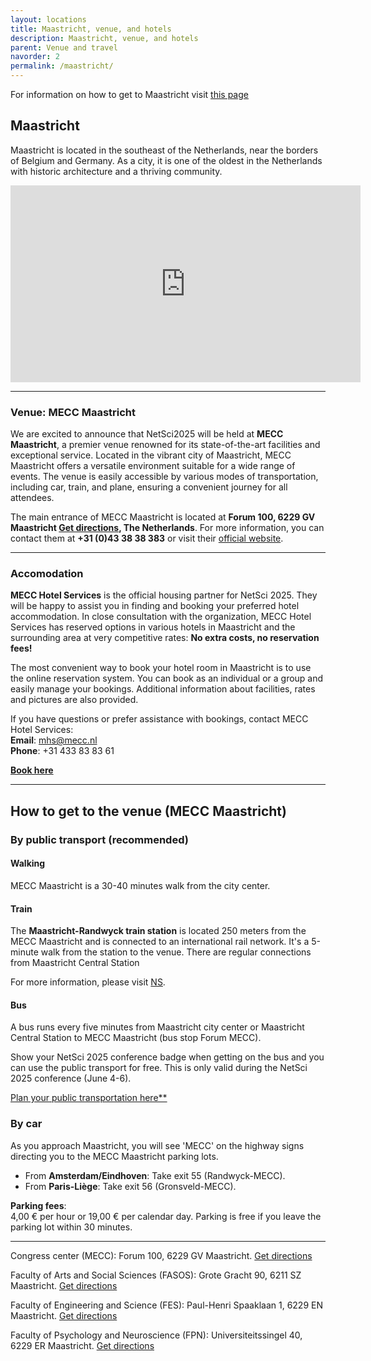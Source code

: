 ```yaml
---
layout: locations
title: Maastricht, venue, and hotels
description: Maastricht, venue, and hotels
parent: Venue and travel
navorder: 2
permalink: /maastricht/
---
```


For information on how to get to Maastricht visit [this page](../practical_information)


## Maastricht

Maastricht is located in the southeast of the Netherlands, near the borders of Belgium and Germany. As a city, it is one of the oldest in the Netherlands with historic architecture and a thriving community.


<div class="video-wrapper mt-10">
    <iframe width="560" height="315" src="https://www.youtube.com/embed/dqqNR1oU-hc?si=ZBZFivyJq6jpPTLE" title="YouTube video player" frameborder="0" allow="accelerometer; autoplay; clipboard-write; encrypted-media; gyroscope; picture-in-picture; web-share" referrerpolicy="strict-origin-when-cross-origin" allowfullscreen alt_video="LSauVD3F2Dk?si=6zBj0PfHFmjPAxB-"></iframe>
</div>


----
### Venue: MECC Maastricht

We are excited to announce that NetSci2025 will be held at **MECC Maastricht**, a premier venue renowned for its state-of-the-art facilities and exceptional service. Located in the vibrant city of Maastricht, MECC Maastricht offers a versatile environment suitable for a wide range of events. The venue is easily accessible by various modes of transportation, including car, train, and plane, ensuring a convenient journey for all attendees.

The main entrance of MECC Maastricht is located at **Forum 100, 6229 GV Maastricht [Get directions](https://www.google.com/maps/dir//Forum+100,+6231+SB+Maastricht/@50.8378029,5.7106924,17z), The Netherlands**. For more information, you can contact them at **+31 (0)43 38 38 383** or visit their [official website](https://mecc.nl).


----
### Accomodation

**MECC Hotel Services** is the official housing partner for NetSci 2025. They will be happy to assist you in finding and booking your preferred hotel accommodation. In close consultation with the organization, MECC Hotel Services has reserved options in various hotels in Maastricht and the surrounding area at very competitive rates: **No extra costs, no reservation fees!**

The most convenient way to book your hotel room in Maastricht is to use the online reservation system. You can book as an individual or a group and easily manage your bookings. Additional information about facilities, rates and pictures are also provided.

If you have questions or prefer assistance with bookings, contact MECC Hotel Services:  
**Email**: mhs@mecc.nl  
**Phone**: +31 433 83 83 61  

[**Book here**](https://mecc.b-com.hosting/CommunityPortal/ProgressivePortal/NETSCI2025/App/Views/InformationPage/View.aspx?InformationPageID=715)

----


## How to get to the venue (MECC Maastricht)

### By public transport (recommended)

#### Walking

MECC Maastricht is a 30-40 minutes walk from the city center.

#### Train

The **Maastricht-Randwyck train station** is located 250 meters from the MECC Maastricht and is connected to an international rail network. It's a 5-minute walk from the station to the venue. There are regular connections from Maastricht Central Station

For more information, please visit [NS](https://www.ns.nl/).

#### Bus

A bus runs every five minutes from Maastricht city center or Maastricht Central Station to MECC Maastricht (bus stop Forum MECC).

Show your NetSci 2025 conference badge when getting on the bus and you can use the public transport for free. This is only valid during the NetSci 2025 conference (June 4-6).

[Plan your public transportation here**](https://9292.nl)


### By car

As you approach Maastricht, you will see 'MECC' on the highway signs directing you to the MECC Maastricht parking lots.  
- From **Amsterdam/Eindhoven**: Take exit 55 (Randwyck-MECC).  
- From **Paris-Liège**: Take exit 56 (Gronsveld-MECC).

**Parking fees**:  
4,00 € per hour or 19,00 € per calendar day. Parking is free if you leave the parking lot within 30 minutes.

----

Congress center (MECC): Forum 100, 6229 GV Maastricht. [Get directions](https://www.google.com/maps/dir//Forum+100,+6231+SB+Maastricht/@50.8378029,5.7106924,17z)

Faculty of Arts and Social Sciences (FASOS): Grote Gracht 90, 6211 SZ Maastricht. [Get directions](https://www.google.com/maps/dir//Grote+Gracht+90,+6211+SZ+Maastricht/@50.846862,5.690682,17z)

Faculty of Engineering and Science (FES): Paul-Henri Spaaklaan 1, 6229 EN Maastricht. [Get directions](https://www.google.com/maps/dir//Paul-Henri+Spaaklaan+1,+6229+EN+Maastricht/@50.850237,5.688502,17z)

Faculty of Psychology and Neuroscience (FPN): Universiteitssingel 40, 6229 ER Maastricht. [Get directions](https://www.google.com/maps/dir//Universiteitssingel+40,+6229+ER+Maastricht/@50.847927,5.686637,17z)
